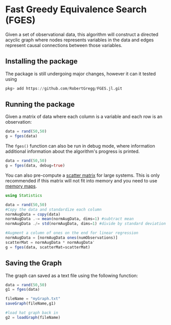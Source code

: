 # Fast Greedy Equivalence Search (FGES)

Given a set of observational data, this algorithm will construct a directed acyclic graph where nodes represents variables in the data and edges represent causal connections between those variables.

## Installing the package

The package is still undergoing major changes, however it can it tested using 

```julia
pkg> add https://github.com/RobertGregg/FGES.jl.git
```

## Running the package

Given a matrix of data where each column is a variable and each row is an observation:

```julia
data = rand(50,50)
g = fges(data)
```

The `fges()` function can also be run in debug mode, where information additional information about the algorithm's progress is printed.

```julia
data = rand(50,50)
g = fges(data, debug=true)
```

You can also pre-compute a [scatter matrix](https://en.wikipedia.org/wiki/Scatter_matrix) for large systems. This is only recommended if this matrix will not fit into memory and you need to use [memory maps](https://docs.julialang.org/en/v1/stdlib/Mmap/).

```julia
using Statistics

data = rand(50,50)
#Copy the data and standardize each column
normAugData = copy(data)
normAugData .-= mean(normAugData, dims=1) #subtract mean
normAugData ./= std(normAugData, dims=1) #divide by standard deviation

#Augment a column of ones on the end for linear regression
normAugData = [normAugData ones(numObservations)]
scatterMat = normAugData * normAugData'
g = fges(data, scatterMat=scatterMat)
```

## Saving the Graph

The graph can saved as a text file using the following function:

```julia
data = rand(50,50)
g1 = fges(data)

fileName = "myGraph.txt"
saveGraph(fileName,g1)

#load hat graph back in
g2 = loadGraph(fileName)
```